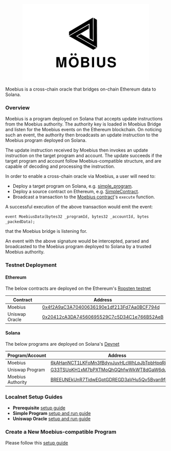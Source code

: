 <p align="center"><img src="/assets/transparent-background.png"/></p>
Moebius is a cross-chain oracle that bridges on-chain Ethereum data to Solana.

### Overview
Moebius is a program deployed on Solana that accepts update instructions from
the Moebius authority. The authority key is loaded in Moebius Bridge and listen
for the Moebius events on the Ethereum blockchain. On noticing such an event,
the authority then broadcasts an update instruction to the Moebius program
deployed on Solana.

The update instruction received by Moebius then invokes an update instruction on
the target program and account. The update succeeds if the target program and
account follow Moebius-compatible structure, and are capable of decoding and
processing the instruction.

In order to enable a cross-chain oracle via Moebius, a user will need to:
* Deploy a target program on Solana, e.g. [simple_program](./solana/simple_program/program).
* Deploy a source contract on Ethereum, e.g. [SimpleContract](./ethereum/contracts/SimpleContract.sol).
* Broadcast a transaction to the [Moebius contract](./ethereum/contracts/Moebius.sol)'s `execute` function.

A successful execution of the above transaction would emit the event:
```
event MoebiusData(bytes32 _programId, bytes32 _accountId, bytes _packedData);
```
that the Moebius bridge is listening for.

An event with the above signature would be intercepted, parsed and broadcasted
to the Moebius program deployed to Solana by a trusted Moebius authority.

### Testnet Deployment
#### Ethereum
The below contracts are deployed on the Ethereum's [Ropsten testnet](https://ropsten.etherscan.io/)

| Contract       | Address                                                                                                                       |
|----------------|-------------------------------------------------------------------------------------------------------------------------------|
| Moebius        | [0x4f2A9aC3A70400636190e1df213Fd7Aa0BCF794d](https://ropsten.etherscan.io/address/0x4f2a9ac3a70400636190e1df213fd7aa0bcf794d) |
| Uniswap Oracle | [0x20412cA3DA74560695529C7c5D34C1e766B52AeB](https://ropsten.etherscan.io/address/0x20412cA3DA74560695529C7c5D34C1e766B52AeB) |

#### Solana
The below programs are deployed on Solana's [Devnet](https://explorer.solana.com/?cluster=devnet)

| Program/Account   | Address                                                                                                                                         |
|-------------------|-------------------------------------------------------------------------------------------------------------------------------------------------|
| Moebius           | [6kAHanNCT1LKFoMn3fBdyvJuvHLcWhLpJbTpbHpqRiG4](https://explorer.solana.com/address/6kAHanNCT1LKFoMn3fBdyvJuvHLcWhLpJbTpbHpqRiG4?cluster=devnet) |
| Uniswap Program   | [G33TSUoKH1xM7bPXTMoQhGQhfwWkWT8dGaW6dunDQoen](https://explorer.solana.com/address/G33TSUoKH1xM7bPXTMoQhGQhfwWkWT8dGaW6dunDQoen?cluster=devnet) |
| Moebius Authority | [BREEUNEkUnR7TidwEGptGDREGD3aVHu5Qv5Bvan9fjP6](https://explorer.solana.com/address/BREEUNEkUnR7TidwEGptGDREGD3aVHu5Qv5Bvan9fjP6?cluster=devnet) |

### Localnet Setup Guides
* **Prerequisite** [setup guide](./PREREQUISITE-SETUP.md)
* **Simple Program** [setup and run guide](./SIMPLE-SETUP.md)
* **Uniswap Oracle** [setup and run guide](./UNISWAP-SETUP.md)

### Create a New Moebius-compatible Program
Please follow this [setup guide](./NEW-PROGRAM-SETUP.md)
